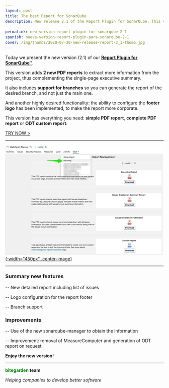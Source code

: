 ```yaml
---
layout: post
title: The best Report for SonarQube
description: New release 2.1 of the Report Plugin for SonarQube. This version has everything you need from a simple PDF report to full PDF reports or ODT custom report. 

permalink: new-version-report-plugin-for-sonarqube-2-1
spanish: nueva-version-report-plugin-para-sonarqube-2-1
cover: /img/thumbs/2020-07-30-new-release-report-2_1-thumb.jpg
---
```


Today we present the new version (2.1) of our [**Report Plugin for SonarQube&trade;**](/sonarqube-report).

This version adds **2 new PDF reports** to extract more information from the project, thus complementing the single-page executive summary.

It also includes **support for branches** so you can generate the report of the desired branch, and not just the main one.

And another highly desired functionality: the ability to configure the **footer logo** has been implemented, to make the report more corporate.

This version has everything you need: **simple PDF report**, **complete PDF report** or **ODT custom report**.

<a href="/es/sonarqube-report-trial-form" class="btn btn-primary btn-call-to-action fancybox">TRY NOW ></a>

---

[![Sample Report](/img/sonarqube-report/sonarqube-report-plugin-new-release-2-1.png){:width="450px" .center-image}](/sonarqube-report)

---

### Summary new features

-- New detailed report including list of issues

-- Logo configuration for the report footer

-- Branch support

### Improvements

-- Use of the new sonarqube-manager to obtain the information

-- Improvement: removal of MeasureComputer and generation of ODT report on request


**Enjoy the new version!**

---
**<span style="color: green">bitegarden</span> team**

_Helping companies to develop better software_
